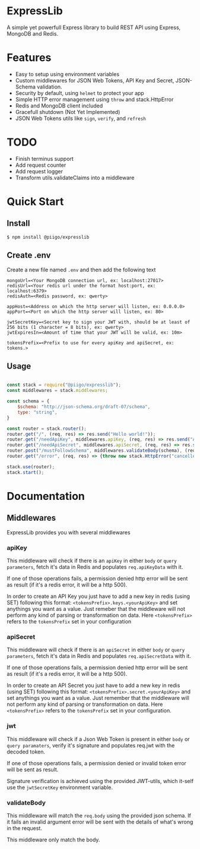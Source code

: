 # ExpressLib

A simple yet powerfull Express library to build REST API using Express, MongoDB and Redis.

# Features

 - Easy to setup using environment variables
 - Custom middlewares for JSON Web Tokens, API Key and Secret, JSON-Schema validation.
 - Security by default, using `helmet` to protect your app
 - Simple HTTP error management using `throw` and stack.HttpError
 - Redis and MongoDB client included
 - Gracefull shutdown (Not Yet Implemented)
 - JSON Web Tokens utils like `sign`, `verify`, and `refresh`

# TODO

 - Finish terminus support
 - Add request counter
 - Add request logger
 - Transform utils.validateClaims into a middleware

# Quick Start

## Install

```shell
$ npm install @piigo/expresslib
```

## Create .env

Create a new file named `.env` and then add the following text

```dosini
mongoUrl=<Your MongoDB connection url, ex: localhost:27017>
redisUrl=<Your redis url under the format host:port, ex: localhost:6379>
redisAuth=<Redis password, ex: qwerty>

appHost=<Address on which the http server will listen, ex: 0.0.0.0>
appPort=<Port on which the http server will listen, ex: 80>

jwtSecretKey=<Secret key to sign your JWT with, should be at least of 256 bits (1 character = 8 bits), ex: qwerty>
jwtExpiresIn=<Amount of time that your JWT will be valid, ex: 10m>

tokensPrefix=<Prefix to use for every apiKey and apiSecret, ex: tokens.>
```

## Usage

```javascript

const stack = require("@piigo/expresslib");
const middlewares = stack.middlewares;

const schema = {
    $schema: "http://json-schema.org/draft-07/schema",
    type: "string",
}

const router = stack.router();
router.get("/", (req, res) => res.send("Hello world!"));
router.get("/needApiKey", middlewares.apiKey, (req, res) => res.send("Access authorized " + req.appId));
router.get("/needApiSecret", middlewares.apiSecret, (req, res) => res.send("Access authorized " + req.appId));
router.post("/mustFollowSchema", middlewares.validateBody(schema), (req, res) => res.send("Schema is valid"));
router.get("/error", (req, res) => {throw new stack.HttpError("cancelled", "It works")});

stack.use(router);
stack.start();

```

# Documentation

## Middlewares

ExpressLib provides you with several middlewares

### apiKey

This middleware will check if there is an `apiKey` in either `body` or `query parameters`, fetch it's data in Redis and populates `req.apiKeyData` with it.

If one of those operations fails, a permission denied http error will be sent as result (if it's a redis error, it will be a http 500).

In order to create an API Key you just have to add a new key in redis (using SET) following this format:
`<tokensPrefix>.keys.<yourApiKey>` and set anythings you want as a value. Just remeber that the middleware will not perform any kind of parsing or transformation on data.
Here `<tokensPrefix>` refers to the `tokensPrefix` set in your configuration

### apiSecret

This middleware will check if there is an `apiSecret` in either `body` or `query parameters`, fetch it's data in Redis and populates `req.apiSecretData` with it.

If one of those operations fails, a permission denied http error will be sent as result (if it's a redis error, it will be a http 500).

In order to create an API Secret you just have to add a new key in redis (using SET) following this format:
`<tokensPrefix>.secret.<yourApiKey>` and set anythings you want as a value. Just remember that the middleware will not perform any kind of parsing or transformation on data.
Here `<tokensPrefix>` refers to the `tokensPrefix` set in your configuration.

### jwt

This middleware will check if a Json Web Token is present in either `body` or `query paramaters`, verify it's signature and populates req.jwt with the decoded token.

If one of those operations fails, a permission denied or invalid token error will be sent as  result.

Signature verification is achieved using the provided JWT-utils, which it-self use the `jwtSecretKey` environment variable.

### validateBody

This middleware will match the `req.body` using the provided json schema. If it fails an invalid argument error will be sent with the details of what's wrong in the request.

This middleware only match the body.
